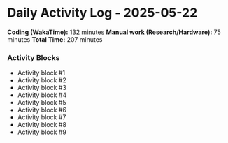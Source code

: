 # Daily Activity Log - 2025-05-22

**Coding (WakaTime):** 132 minutes
**Manual work (Research/Hardware):** 75 minutes
**Total Time:** 207 minutes

### Activity Blocks
- Activity block #1
- Activity block #2
- Activity block #3
- Activity block #4
- Activity block #5
- Activity block #6
- Activity block #7
- Activity block #8
- Activity block #9

